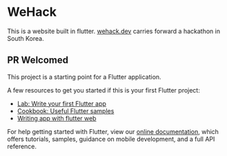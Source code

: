 # WeHack

This is a website built in flutter.
[wehack.dev](https://wehack.dev) carries forward a hackathon in South Korea.

## PR Welcomed

This project is a starting point for a Flutter application.

A few resources to get you started if this is your first Flutter project:

- [Lab: Write your first Flutter app](https://flutter.dev/docs/get-started/codelab)
- [Cookbook: Useful Flutter samples](https://flutter.dev/docs/cookbook)
- [Writing app with flutter web](https://flutter.dev/docs/get-started/codelab-web)

For help getting started with Flutter, view our
[online documentation](https://flutter.dev/docs), which offers tutorials,
samples, guidance on mobile development, and a full API reference.
